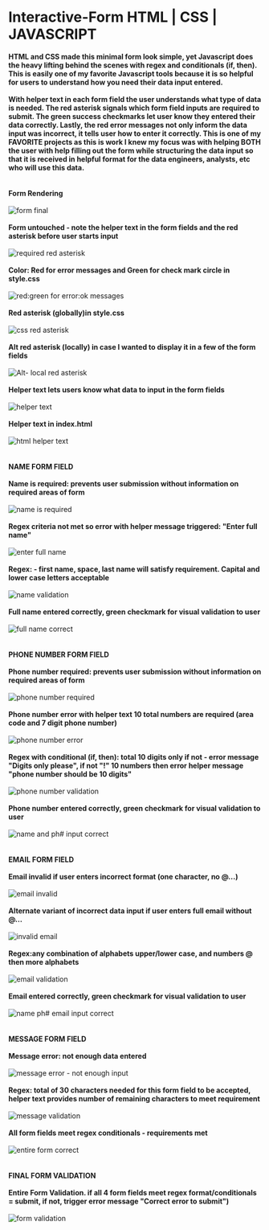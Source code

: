# Interactive-Form    HTML | CSS | JAVASCRIPT 
**HTML and CSS made this minimal form look simple, yet Javascript does the heavy lifting behind the scenes with regex and conditionals (if, then). 
This is easily one of my favorite Javascript tools because it is so helpful for users to understand how you need their data input entered.** 
\
\
**With helper text in each form field the user understands what type of data is needed. The red asterisk signals which form field inputs are required to submit. The green success checkmarks 
let user know they entered their data correctly. Lastly, the red error messages not only inform the data input was incorrect, it tells user how to enter it correctly. This is one of my FAVORITE projects as this is work I knew my focus was with helping BOTH the user with help filling out the form while structuring the data input so that it is received in helpful
format for the data engineers, analysts, etc who will use this data.** 
\
\
\
**Form Rendering** 
\
\
![form final](https://github.com/JCPTrevillian/form_w_validation/assets/95890754/78ccd749-4af2-40ec-92f1-b58b980f7e73)
\
\
**Form untouched - note the helper text in the form fields and the red asterisk before user starts input** 
\
\
![required red asterisk](https://github.com/JCPTrevillian/form_w_validation/assets/95890754/1ec2d836-07cc-4881-a1d9-1c481fabb8e5)
\
\
**Color: Red for error messages and Green for check mark circle in style.css**
\
\
![red:green for error:ok messages](https://github.com/JCPTrevillian/form_w_validation/assets/95890754/1d3588ff-331d-4e6e-b089-0178aefb6571)
\
\
**Red asterisk (globally)in style.css**
\
\
![css red asterisk](https://github.com/JCPTrevillian/form_w_validation/assets/95890754/642c87fe-b4dd-4863-968f-4c04a2a1ba03)
\
\
**Alt red asterisk (locally) in case I wanted to display it in a few of the form fields** 
\
\
![Alt- local red asterisk ](https://github.com/JCPTrevillian/Interactive-Form/assets/95890754/85672214-ba0b-4e15-8edb-fde67cd95a21)
\
\
**Helper text lets users know what data to input in the form fields**
\
\
![helper text ](https://github.com/JCPTrevillian/form_w_validation/assets/95890754/1a6bf632-1b4e-48a2-b023-8a387561ad24)
\
\
**Helper text in index.html**
\
\
![html helper text ](https://github.com/JCPTrevillian/form_w_validation/assets/95890754/1a259e7c-0120-4fe6-b870-0cb75eb15b77)
\
\
\
**NAME FORM FIELD**
\
\
**Name is required: prevents user submission without information on required areas of form**
\
\
![name is required](https://github.com/JCPTrevillian/form_w_validation/assets/95890754/998e4b85-0ee0-475d-a56f-d49e2cd13981)
\
\
**Regex criteria not met so error with helper message triggered: "Enter full name"**
\
\
![enter full name ](https://github.com/JCPTrevillian/form_w_validation/assets/95890754/3bd9d83c-de32-4f2a-a32e-7a55cfd3b1e0)
\
\
**Regex: - first name, space, last name will satisfy requirement. Capital and lower case letters acceptable**
\
\
![name validation](https://github.com/JCPTrevillian/form_w_validation/assets/95890754/2e534125-3e9e-4b71-b300-ecabfd5f851d)
\
\
**Full name entered correctly, green checkmark for visual validation to user**
\
\
![full name correct ](https://github.com/JCPTrevillian/form_w_validation/assets/95890754/f2b009cc-9eaa-4bc9-a82d-f350381a2e73)
\
\
\
**PHONE NUMBER FORM FIELD**
\
\
**Phone number required: prevents user submission without information on required areas of form**
\
\
![phone number required](https://github.com/JCPTrevillian/form_w_validation/assets/95890754/7fbc95de-e679-4c32-9b54-f27298ca469b)
\
\
**Phone number error with helper text 10 total numbers are required (area code and 7 digit phone number)** 
\
\
![phone number error](https://github.com/JCPTrevillian/form_w_validation/assets/95890754/2e0d0a72-4c17-4879-9931-3bf8f35788e4)
\
\
**Regex with conditional (if, then): total 10 digits only if not - error message "Digits only please", if not "!" 10 numbers then error helper message "phone number should be 10 digits"** 
\
\
![phone number validation](https://github.com/JCPTrevillian/form_w_validation/assets/95890754/ad8433cc-7d3e-4c6a-a4f2-2c48db6450d3)
\
\
**Phone number entered correctly, green checkmark for visual validation to user** 
\
\
![name and ph# input correct ](https://github.com/JCPTrevillian/form_w_validation/assets/95890754/b01d05fd-74c3-443d-b5bb-f3706cec6b4d)
\
\
\
**EMAIL FORM FIELD**
\
\
**Email invalid if user enters incorrect format (one character, no @...)**
\
\
![email invalid ](https://github.com/JCPTrevillian/form_w_validation/assets/95890754/2f362a3a-e80e-492d-b319-3a0b2b70aa20)
\
\
**Alternate variant of incorrect data input if user enters full email without @...**
\
\
![invalid email](https://github.com/JCPTrevillian/form_w_validation/assets/95890754/c7160581-aef6-4c70-abdd-9f95f0288f90)
\
\
**Regex:any combination of alphabets upper/lower case, and numbers @ then more alphabets** 
\
\
![email validation](https://github.com/JCPTrevillian/form_w_validation/assets/95890754/f4f8147a-4553-453e-a879-71848c1505ab)
\
\
**Email entered correctly, green checkmark for visual validation to user** 
\
\
![name ph# email input correct](https://github.com/JCPTrevillian/form_w_validation/assets/95890754/920a0781-d028-4091-b523-d35617d763f8)
\
\
\
**MESSAGE FORM FIELD**
\
\
**Message error: not enough data entered**
\
\
![message error - not enough input](https://github.com/JCPTrevillian/form_w_validation/assets/95890754/94be84ad-0560-4363-92af-9b23f31b49c5)
\
\
**Regex: total of 30 characters needed for this form field to be accepted, helper text provides number of remaining characters to meet requirement** 
\
\
![message validation](https://github.com/JCPTrevillian/form_w_validation/assets/95890754/61af6b16-32e7-45d1-b087-982133f232c0)
\
\
**All form fields meet regex conditionals - requirements met** 
\
\
![entire form correct ](https://github.com/JCPTrevillian/form_w_validation/assets/95890754/6d1e1ccd-4aab-49b3-adf7-d9a3f3d58699)
\
\
\
**FINAL FORM VALIDATION**
\
\
**Entire Form Validation. if all 4 form fields meet regex format/conditionals = submit, if not, trigger error message "Correct error to submit")** 
\
\
![form validation ](https://github.com/JCPTrevillian/form_w_validation/assets/95890754/ff0eb582-86f7-46ea-b473-fa9b0d1e38dc)

